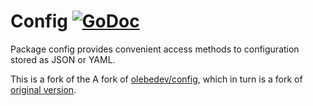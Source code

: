 # Config [![GoDoc](https://godoc.org/github.com/rusriver/config?status.png)](https://godoc.org/github.com/rusriver/config)

Package config provides convenient access methods to configuration
stored as JSON or YAML.

This is a fork of the A fork of [olebedev/config](https://github.com/olebedev/config),
which in turn is a fork of [original version](https://github.com/moraes/config).

